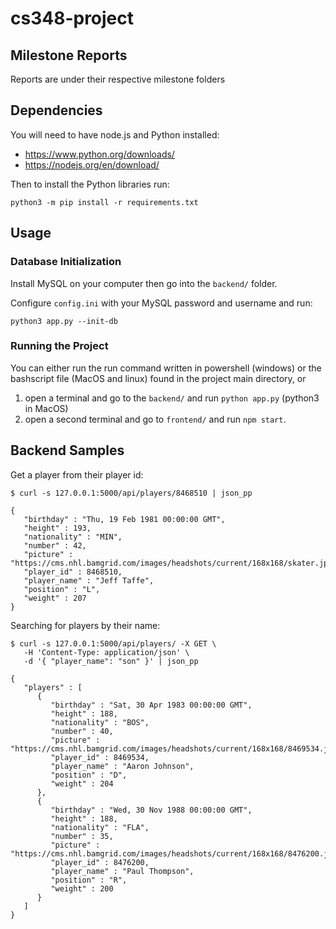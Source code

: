 # cs348-project

## Milestone Reports
Reports are under their respective milestone folders

## Dependencies
You will need to have node.js and Python installed:

- https://www.python.org/downloads/
- https://nodejs.org/en/download/

Then to install the Python libraries run:
```
python3 -m pip install -r requirements.txt
```

## Usage

### Database Initialization
Install MySQL on your computer then go into the `backend/` folder.

Configure `config.ini` with your MySQL password and username and run:
```
python3 app.py --init-db
```

### Running the Project
You can either run the run command written in powershell (windows) or the bashscript file (MacOS and linux)
found in the project main directory, or

1. open a terminal and go to the `backend/` and run `python app.py` (python3 in MacOS)
2. open a second terminal and go to `frontend/` and run `npm start`.

## Backend Samples
Get a player from their player id:
```
$ curl -s 127.0.0.1:5000/api/players/8468510 | json_pp
```
```
{
   "birthday" : "Thu, 19 Feb 1981 00:00:00 GMT",
   "height" : 193,
   "nationality" : "MIN",
   "number" : 42,
   "picture" : "https://cms.nhl.bamgrid.com/images/headshots/current/168x168/skater.jpg",
   "player_id" : 8468510,
   "player_name" : "Jeff Taffe",
   "position" : "L",
   "weight" : 207
}
```

Searching for players by their name:
```
$ curl -s 127.0.0.1:5000/api/players/ -X GET \
   -H 'Content-Type: application/json' \
   -d '{ "player_name": "son" }' | json_pp
```
```
{
   "players" : [
      {
         "birthday" : "Sat, 30 Apr 1983 00:00:00 GMT",
         "height" : 188,
         "nationality" : "BOS",
         "number" : 40,
         "picture" : "https://cms.nhl.bamgrid.com/images/headshots/current/168x168/8469534.jpg",
         "player_id" : 8469534,
         "player_name" : "Aaron Johnson",
         "position" : "D",
         "weight" : 204
      },
      {
         "birthday" : "Wed, 30 Nov 1988 00:00:00 GMT",
         "height" : 188,
         "nationality" : "FLA",
         "number" : 35,
         "picture" : "https://cms.nhl.bamgrid.com/images/headshots/current/168x168/8476200.jpg",
         "player_id" : 8476200,
         "player_name" : "Paul Thompson",
         "position" : "R",
         "weight" : 200
      }
   ]
}
```
